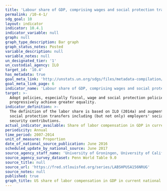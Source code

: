 ```yaml
---
title: 'Labour share of GDP, comprising wages and social protection transfers'
permalink: /10-4-1/
sdg_goal: 10
layout: indicator
indicator: 10.4.1
indicator_variable: null
graph: null
graph_type_description: Bar graph
graph_status_notes: Posted
variable_description: null
variable_notes: null
un_designated_tier: '1'
un_custodial_agency: ILO
target_id: '10.4'
has_metadata: true
goal_meta_link: 'http://unstats.un.org/sdgs/files/metadata-compilation/Metadata-Goal-10.pdf'
goal_meta_link_page: 6
indicator_name: 'Labour share of GDP, comprising wages and social protection transfers'
target: >-
  Adopt policies, especially fiscal, wage and social protection policies, and
  progressively achieve greater equality.
indicator_definition: >-
  The definition of the labor share is based on ILO (2014a) and augmented with
  social protection transfers including (but not only) employers' social
  security contributions.
actual_indicator_available: Share of labor compensation in GDP in current national prices
periodicity: Annual
time_period: 2007-2014
unit_of_measure: Proportion
date_of_national_source_publication: June 2016
scheduled_update_by_national_source: June 2017
source_agency_staff_name: 'University of Groningen, University of California, Davis '
source_agency_survey_dataset: Penn World Table 9.0
source_title: null
source_url: 'https://fred.stlouisfed.org/series/LABSHPUSA156NRUG'
source_notes: null
published: true
graph_title: US share of labor compensation in GDP in current national prices
---
```

